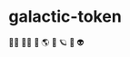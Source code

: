 # galactic-token

:man_astronaut: :woman_astronaut:  :rocket:  :earth_americas:  :star2:  :ringed_planet:  :milky_way:	 :alien: